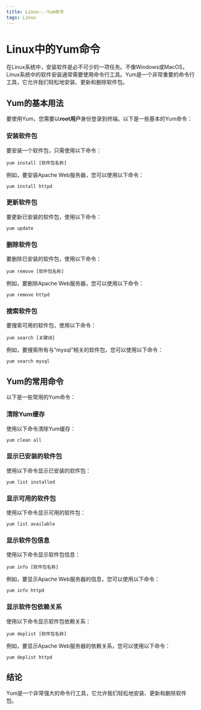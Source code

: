 ```yaml
---
title: Linux---Yum命令
tags: Linux
---
```



# Linux中的Yum命令

在Linux系统中，安装软件是必不可少的一项任务。不像Windows或MacOS，Linux系统中的软件安装通常需要使用命令行工具。Yum是一个非常重要的命令行工具，它允许我们轻松地安装、更新和删除软件包。
<!--more-->

## Yum的基本用法

要使用Yum，您需要以**root用户**身份登录到终端。以下是一些基本的Yum命令：

### 安装软件包

要安装一个软件包，只需使用以下命令：

```
yum install [软件包名称]
```

例如，要安装Apache Web服务器，您可以使用以下命令：

```
yum install httpd
```

### 更新软件包

要更新已安装的软件包，使用以下命令：

```
yum update
```

### 删除软件包

要删除已安装的软件包，使用以下命令：

```
yum remove [软件包名称]
```

例如，要删除Apache Web服务器，您可以使用以下命令：

```
yum remove httpd
```

### 搜索软件包

要搜索可用的软件包，使用以下命令：

```
yum search [关键词]
```

例如，要搜索所有与“mysql”相关的软件包，您可以使用以下命令：

```
yum search mysql
```

## Yum的常用命令

以下是一些常用的Yum命令：

### 清除Yum缓存

使用以下命令清除Yum缓存：

```
yum clean all
```

### 显示已安装的软件包

使用以下命令显示已安装的软件包：

```
yum list installed
```

### 显示可用的软件包

使用以下命令显示可用的软件包：

```
yum list available
```

### 显示软件包信息

使用以下命令显示软件包信息：

```
yum info [软件包名称]
```

例如，要显示Apache Web服务器的信息，您可以使用以下命令：

```
yum info httpd
```

### 显示软件包依赖关系

使用以下命令显示软件包依赖关系：

```
yum deplist [软件包名称]
```

例如，要显示Apache Web服务器的依赖关系，您可以使用以下命令：

```
yum deplist httpd
```

## 结论

Yum是一个非常强大的命令行工具，它允许我们轻松地安装、更新和删除软件包。